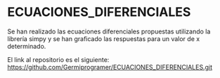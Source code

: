 # ECUACIONES_DIFERENCIALES

Se han realizado las ecuaciones diferenciales propuestas utilizando la librería simpy y se han graficado las respuestas para un valor de x determinado.

El link al repositorio es el siguiente: https://github.com/Germiprogramer/ECUACIONES_DIFERENCIALES.git


